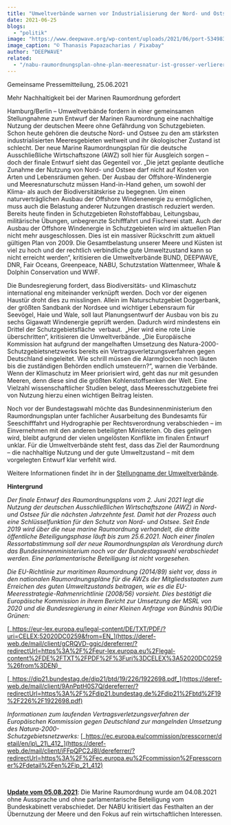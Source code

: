 ```yaml
---
title: "Umweltverbände warnen vor Industrialisierung der Nord- und Ostsee"
date: 2021-06-25
blogs: 
  - "politik"
image: "https://www.deepwave.org/wp-content/uploads/2021/06/port-5349834_1920.jpg"
image_caption: "© Thanasis Papazacharias / Pixabay"
author: "DEEPWAVE"
related: 
  - "/nabu-raumordnungsplan-ohne-plan-meeresnatur-ist-grosser-verlierer/"
---
```


Gemeinsame Pressemitteilung, 25.06.2021

Mehr Nachhaltigkeit bei der Marinen Raumordnung gefordert

Hamburg/Berlin – Umweltverbände fordern in einer gemeinsamen Stellungnahme zum Entwurf der Marinen Raumordnung eine nachhaltige Nutzung der deutschen Meere ohne Gefährdung von Schutzgebieten. Schon heute gehören die deutsche Nord- und Ostsee zu den am stärksten industrialisierten Meeresgebieten weltweit und ihr ökologischer Zustand ist schlecht. Der neue Marine Raumordnungsplan für die deutsche Ausschließliche Wirtschaftszone (AWZ) soll hier für Ausgleich sorgen – doch der finale Entwurf sieht das Gegenteil vor. „Die jetzt geplante deutliche Zunahme der Nutzung von Nord- und Ostsee darf nicht auf Kosten von Arten und Lebensräumen gehen. Der Ausbau der Offshore-Windenergie und Meeresnaturschutz müssen Hand-in-Hand gehen, um sowohl der Klima- als auch der Biodiversitätskrise zu begegnen. Um einen naturverträglichen Ausbau der Offshore Windenenergie zu ermöglichen, muss auch die Belastung anderer Nutzungen drastisch reduziert werden. Bereits heute finden in Schutzgebieten Rohstoffabbau, Leitungsbau, militärische Übungen, unbegrenzte Schifffahrt und Fischerei statt. Auch der Ausbau der Offshore Windenergie in Schutzgebieten wird im aktuellen Plan nicht mehr ausgeschlossen. Dies ist ein massiver Rückschritt zum aktuell gültigen Plan von 2009. Die Gesamtbelastung unserer Meere und Küsten ist viel zu hoch und der rechtlich verbindliche gute Umweltzustand kann so nicht erreicht werden“, kritisieren die Umweltverbände BUND, DEEPWAVE, DNR, Fair Oceans, Greenpeace, NABU, Schutzstation Wattenmeer, Whale & Dolphin Conservation und WWF.

Die Bundesregierung fordert, dass Biodiversitäts- und Klimaschutz international eng miteinander verknüpft werden. Doch vor der eigenen Haustür droht dies zu misslingen. Allein im Naturschutzgebiet Doggerbank, der größten Sandbank der Nordsee und wichtiger Lebensraum für Seevögel, Haie und Wale, soll laut Planungsentwurf der Ausbau von bis zu sechs Gigawatt Windenergie geprüft werden. Dadurch wird mindestens ein Drittel der Schutzgebietsfläche  verbaut.  „Hier wird eine rote Linie überschritten“, kritisieren die Umweltverbände. „Die Europäische Kommission hat aufgrund der mangelhaften Umsetzung des Natura-2000-Schutzgebietsnetzwerks bereits ein Vertragsverletzungsverfahren gegen Deutschland eingeleitet. Wie schrill müssen die Alarmglocken noch läuten bis die zuständigen Behörden endlich umsteuern?“, warnen die Verbände. Wenn der Klimaschutz im Meer priorisiert wird, geht das nur mit gesunden Meeren, denn diese sind die größten Kohlenstoffsenken der Welt. Eine Vielzahl wissenschaftlicher Studien belegt, dass Meeresschutzgebiete frei von Nutzung hierzu einen wichtigen Beitrag leisten.

Noch vor der Bundestagswahl möchte das Bundesinnenministerium den Raumordnungsplan unter fachlicher Ausarbeitung des Bundesamts für Seeschifffahrt und Hydrographie per Rechtsverordnung verabschieden – im Einvernehmen mit den anderen beteiligten Ministerien. Ob dies gelingen wird, bleibt aufgrund der vielen ungelösten Konflikte im finalen Entwurf unklar. Für die Umweltverbände steht fest, dass das Ziel der Raumordnung – die nachhaltige Nutzung und der gute Umweltzustand – mit dem vorgelegten Entwurf klar verfehlt wird.

Weitere Informationen findet ihr in der [Stellungname der Umweltverbände](https://www.nabu.de/downloads/3-natur-und-landschaft/meeresschutz/210625_MRO_Stellungnahme_NGOs_Juni_2021.pdf).

**Hintergrund**

_Der finale Entwurf des Raumordnungsplans vom 2. Juni 2021 legt die Nutzung der deutschen Ausschließlichen Wirtschaftszone (AWZ) in Nord- und Ostsee für die nächsten Jahrzehnte fest. Damit hat der Prozess auch eine Schlüsselfunktion für den Schutz von Nord- und Ostsee. Seit Ende 2019 wird über die neue marine Raumordnung verhandelt, die dritte öffentliche Beteiligungsphase läuft bis zum 25.6.2021. Nach einer finalen Ressortabstimmung soll der neue Raumordnungsplan als Verordnung durch das Bundesinnenministerium noch vor der Bundestagswahl verabschiedet werden. Eine parlamentarische Beteiligung ist nicht vorgesehen._

_Die EU-Richtlinie zur maritimen Raumordnung (2014/89) sieht vor, dass in den nationalen Raumordnungspläne für die AWZs der Mitgliedsstaaten zum Erreichen des guten Umweltzustands beitragen, wie es die EU-Meeresstrategie-Rahmenrichtlinie (2008/56) vorsieht. Dies bestätigt die Europäische Kommission in ihrem Bericht zur Umsetzung der MSRL von 2020 und die Bundesregierung in einer Kleinen Anfrage von Bündnis 90/Die Grünen:_

[_https://eur-lex.europa.eu/legal-content/DE/TXT/PDF/?uri=CELEX:52020DC0259&from=EN_](https://deref-web.de/mail/client/gCRQVD-ggic/dereferrer/?redirectUrl=https%3A%2F%2Feur-lex.europa.eu%2Flegal-content%2FDE%2FTXT%2FPDF%2F%3Furi%3DCELEX%3A52020DC0259%26from%3DEN)  

[_https://dip21.bundestag.de/dip21/btd/19/226/1922698.pdf_](https://deref-web.de/mail/client/9AnPptH0S7Q/dereferrer/?redirectUrl=https%3A%2F%2Fdip21.bundestag.de%2Fdip21%2Fbtd%2F19%2F226%2F1922698.pdf)

_Informationen zum laufenden Vertragsverletzungsverfahren der Europäischen Kommission gegen Deutschland zur mangelnden Umsetzung des Natura-2000-Schutzgebietsnetzwerks:_ [_https://ec.europa.eu/commission/presscorner/detail/en/ip\_21\_412_](https://deref-web.de/mail/client/jFFpQPC2J8I/dereferrer/?redirectUrl=https%3A%2F%2Fec.europa.eu%2Fcommission%2Fpresscorner%2Fdetail%2Fen%2Fip_21_412)

 

[**Update vom 05.08.2021**](https://www.deepwave.org/nabu-raumordnungsplan-ohne-plan-meeresnatur-ist-grosser-verlierer/): Die Marine Raumordnung wurde am 04.08.2021 ohne Aussprache und ohne parlamentarische Beteiligung vom Bundeskabinett verabschiedet. Der NABU kritisiert das Festhalten an der Übernutzung der Meere und den Fokus auf rein wirtschaftlichen Interessen.
